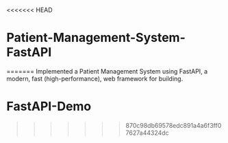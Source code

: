 <<<<<<< HEAD
# Patient-Management-System-FastAPI
=======
Implemented a Patient Management System using FastAPI, a modern, fast (high-performance), web framework for building.
# FastAPI-Demo
>>>>>>> 870c98db69578edc891a4a6f3ff07627a44324dc
